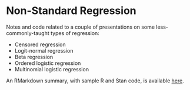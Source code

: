 # Non-Standard Regression

Notes and code related to a couple of presentations on some less-commonly-taught types of regression:

* Censored regression
* Logit-normal regression
* Beta regression
* Ordered logistic regression
* Multinomial logistic regression

An RMarkdown summary, with sample R and Stan code, is available [here](https://kaplanas.github.io/nonstandard-regression/nonstandard_regression.html).
